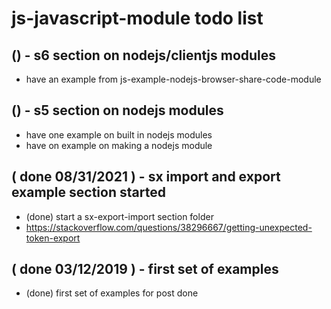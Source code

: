 # js-javascript-module todo list

## () - s6 section on nodejs/clientjs modules
* have an example from js-example-nodejs-browser-share-code-module

## () - s5 section on nodejs modules
* have one example on built in nodejs modules
* have on example on making a nodejs module

## ( done 08/31/2021 ) - sx import and export example section started
* (done) start a sx-export-import section folder
* https://stackoverflow.com/questions/38296667/getting-unexpected-token-export

## ( done 03/12/2019 ) - first set of examples
* (done) first set of examples for post done